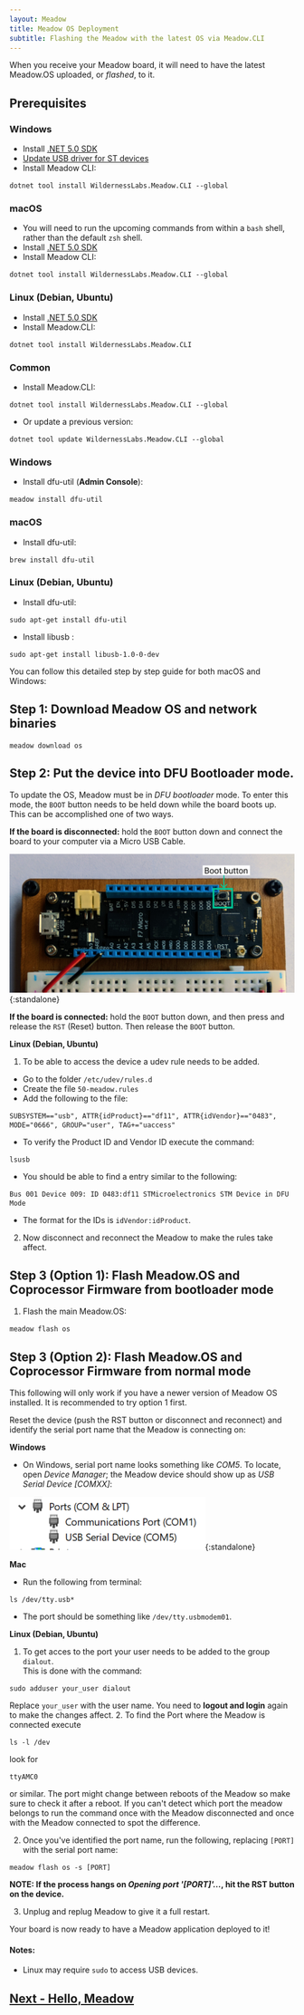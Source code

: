 ```yaml
---
layout: Meadow
title: Meadow OS Deployment
subtitle: Flashing the Meadow with the latest OS via Meadow.CLI
---
```


When you receive your Meadow board, it will need to have the latest Meadow.OS uploaded, or _flashed_, to it.

## Prerequisites

### Windows

* Install [.NET 5.0 SDK](https://dotnet.microsoft.com/download)
* [Update USB driver for ST devices](/Meadow/Getting_Started/Update_USB_Driver/)
* Install Meadow CLI:

```
dotnet tool install WildernessLabs.Meadow.CLI --global
```

### macOS
* You will need to run the upcoming commands from within a `bash` shell, rather than the default `zsh` shell.
* Install [.NET 5.0 SDK](https://dotnet.microsoft.com/download)
* Install Meadow CLI:

```
dotnet tool install WildernessLabs.Meadow.CLI --global
```

### Linux (Debian, Ubuntu)
* Install [.NET 5.0 SDK](https://dotnet.microsoft.com/download)
* Install Meadow.CLI:

```
dotnet tool install WildernessLabs.Meadow.CLI
```


### Common
* Install Meadow.CLI:

```
dotnet tool install WildernessLabs.Meadow.CLI --global
```

* Or update a previous version:

```
dotnet tool update WildernessLabs.Meadow.CLI --global
```


### Windows 

* Install dfu-util (**Admin Console**):

```
meadow install dfu-util
```

### macOS
* Install dfu-util:

```
brew install dfu-util
```

### Linux (Debian, Ubuntu)
* Install dfu-util:

```
sudo apt-get install dfu-util
```

* Install libusb :

```
sudo apt-get install libusb-1.0-0-dev
```

You can follow this detailed step by step guide for both macOS and Windows:

## Step 1: Download Meadow OS and network binaries

```
meadow download os
```

## Step 2: Put the device into DFU Bootloader mode.

To update the OS, Meadow must be in _DFU bootloader_ mode. To enter this mode, the `BOOT` button needs to be held down while the board boots up. This can be accomplished one of two ways.

**If the board is disconnected:** hold the `BOOT` button down and connect the board to your computer via a Micro USB Cable.

![Meadow board with boot button labeled at the end of the header on the battery JST side of the board.](./primary_usb.png){:standalone}

**If the board is connected:** hold the `BOOT` button down, and then press and release the `RST` (Reset) button. Then release the `BOOT` button. 

**Linux (Debian, Ubuntu)** 
1. To be able to access the device a udev rule needs to be added.  
* Go to the folder `/etc/udev/rules.d`
* Create the file `50-meadow.rules`
* Add the following to the file:

```
SUBSYSTEM=="usb", ATTR{idProduct}=="df11", ATTR{idVendor}=="0483", MODE="0666", GROUP="user", TAG+="uaccess"
```
* To verify the Product ID and Vendor ID execute the command:

```
lsusb
```
* You should be able to find a entry similar to the following:

```
Bus 001 Device 009: ID 0483:df11 STMicroelectronics STM Device in DFU Mode
```
* The format for the IDs is `idVendor:idProduct`.
2. Now disconnect and reconnect the Meadow to make the rules take affect.

## Step 3 (Option 1): Flash Meadow.OS and Coprocessor Firmware from bootloader mode

1. Flash the main Meadow.OS:

```
meadow flash os
```

## Step 3 (Option 2): Flash Meadow.OS and Coprocessor Firmware from normal mode

This following will only work if you have a newer version of Meadow OS installed. It is recommended to try option 1 first.

Reset the device (push the RST button or disconnect and reconnect) and identify the serial port name that the Meadow is connecting on:

**Windows**

* On Windows, serial port name looks something like *COM5*. To locate, open *Device Manager*; the Meadow device should show up as *USB Serial Device [COMXX]*:  

![Screenshot of Device Manager Ports section expanded showing the Meadow as USB Serial Device on port COM5.](./ports.png){:standalone} 

**Mac**

* Run the following from terminal:

```
ls /dev/tty.usb*
```
* The port should be something like `/dev/tty.usbmodem01`.

**Linux (Debian, Ubuntu)** 
1. To get acces to the port your user needs to be added to the group `dialout`.  
    This is done with the command:

```
sudo adduser your_user dialout
```
Replace `your_user` with the user name. You need to **logout and login** again to make the changes affect.
2. To find the Port where the Meadow is connected execute

```
ls -l /dev
```  
look for

```
ttyAMC0
```
or similar. The port might change between reboots of the Meadow so make sure to check it after a reboot. If you can't detect which port the meadow belongs to run the command once with the Meadow disconnected and once with the Meadow connected to spot the difference.

2. Once you've identified the port name, run the following, replacing `[PORT]` with the serial port name:

```
meadow flash os -s [PORT]
```

**NOTE: If the process hangs on *Opening port '[PORT]'...*, hit the RST button on the device.**

3. Unplug and replug Meadow to give it a full restart.

Your board is now ready to have a Meadow application deployed to it!

#### Notes:

 * Linux may require `sudo` to access USB devices.

## [Next - Hello, Meadow](/Meadow/Getting_Started/Hello_World/)
